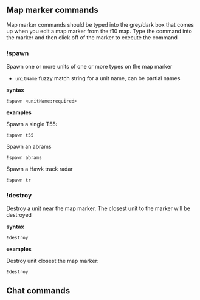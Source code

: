 ## Map marker commands

Map marker commands should be typed into the grey/dark box that comes up when you edit a map marker from the f10 map.
Type the command into the marker and then click off of the marker to execute the command

### !spawn

Spawn one or more units of one or more types on the map marker
- `unitName` fuzzy match string for a unit name, can be partial names

**syntax**

```
!spawn <unitName:required>
```

**examples**

Spawn a single T55:

```
!spawn t55
```

Spawn an abrams

```
!spawn abrams
```

Spawn a Hawk track radar

```
!spawn tr
```

### !destroy

Destroy a unit near the map marker. The closest unit to the marker will be destroyed

**syntax**

```
!destroy
```

**examples**

Destroy unit closest the map marker:

```
!destroy
```

## Chat commands
